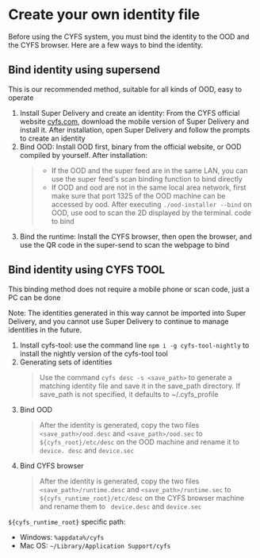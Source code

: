# Create your own identity file
Before using the CYFS system, you must bind the identity to the OOD and the CYFS browser. Here are a few ways to bind the identity.

## Bind identity using supersend
This is our recommended method, suitable for all kinds of OOD, easy to operate

1. Install Super Delivery and create an identity: From the CYFS official website [cyfs.com](https://www.cyfs.com), download the mobile version of Super Delivery and install it. After installation, open Super Delivery and follow the prompts to create an identity
2. Bind OOD: Install OOD first, binary from the official website, or OOD compiled by yourself. After installation:
   > - If the OOD and the super feed are in the same LAN, you can use the super feed's scan binding function to bind directly
   > - If OOD and ood are not in the same local area network, first make sure that port 1325 of the OOD machine can be accessed by ood. After executing `./ood-installer --bind` on OOD, use ood to scan the 2D displayed by the terminal. code to bind
3. Bind the runtime: Install the CYFS browser, then open the browser, and use the QR code in the super-send to scan the webpage to bind

## Bind identity using CYFS TOOL
This binding method does not require a mobile phone or scan code, just a PC can be done

Note: The identities generated in this way cannot be imported into Super Delivery, and you cannot use Super Delivery to continue to manage identities in the future.

1. Install cyfs-tool: use the command line `npm i -g cyfs-tool-nightly` to install the nightly version of the cyfs-tool tool
2. Generating sets of identities
   > Use the command `cyfs desc -s <save_path>` to generate a matching identity file and save it in the save_path directory. If save_path is not specified, it defaults to ~/.cyfs_profile
3. Bind OOD
   > After the identity is generated, copy the two files `<save_path>/ood.desc` and `<save_path>/ood.sec` to `${cyfs_root}/etc/desc` on the OOD machine and rename it to `device. desc` and `device.sec`
4. Bind CYFS browser
   > After the identity is generated, copy the two files `<save_path>/runtime.desc` and `<save_path>/runtime.sec` to `${cyfs_runtime_root}/etc/desc` on the CYFS browser machine and rename them to ` device.desc` and `device.sec`

`${cyfs_runtime_root}` specific path:
- Windows: `%appdata%/cyfs`
- Mac OS: `~/Library/Application Support/cyfs`